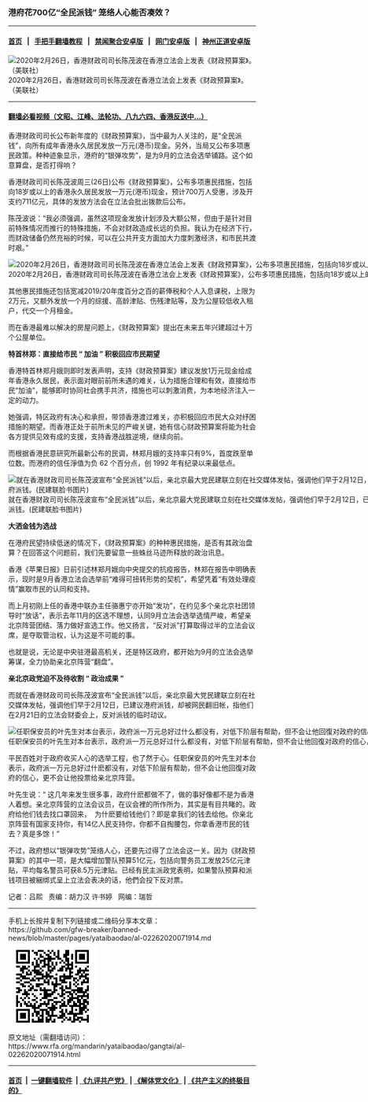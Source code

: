 ### 港府花700亿“全民派钱”   笼络人心能否凑效？
------------------------

#### [首页](https://github.com/gfw-breaker/banned-news/blob/master/README.md) &nbsp;&nbsp;|&nbsp;&nbsp; [手把手翻墙教程](https://github.com/gfw-breaker/guides/wiki) &nbsp;&nbsp;|&nbsp;&nbsp; [禁闻聚合安卓版](https://github.com/gfw-breaker/bn-android) &nbsp;&nbsp;|&nbsp;&nbsp; [网门安卓版](https://github.com/oGate2/oGate) &nbsp;&nbsp;|&nbsp;&nbsp; [神州正道安卓版](https://github.com/SzzdOgate/update) 



<div id="headerimg">
 <img alt="2020年2月26日，香港财政司司长陈茂波在香港立法会上发表《财政预算案》。（美联社）" src="https://www.rfa.org/mandarin/yataibaodao/gangtai/al-02262020071914.html/AP_20057130280924.jpg/@@images/c28843ab-8390-4a1f-8cd6-b0422213c617.jpeg" title="2020年2月26日，香港财政司司长陈茂波在香港立法会上发表《财政预算案》。（美联社）"/>
 <div id="headerimgcontents">
  <div id="headerimgcaption">
   <span>
    2020年2月26日，香港财政司司长陈茂波在香港立法会上发表《财政预算案》。（美联社）
   </span>
   <!-- zoomattribute -->
  </div>
  <!-- headerimgcaption -->
 </div>
 <!-- headerimagecontents -->
</div>

<hr/>


#### [翻墙必看视频（文昭、江峰、法轮功、八九六四、香港反送中...）](https://github.com/gfw-breaker/banned-news/blob/master/pages/link3.md)

<div id="storytext">
 <div>
  <div class="slot_header">
  </div>
 </div>
 <p>
  香港财政司司长公布新年度的《财政预算案》，当中最为人关注的，是“全民派钱”，向所有成年香港永久居民发放一万元(港币)现金。另外，当局又公布多项惠民政策。种种迹象显示，港府的“银弹攻势”，是为9月的立法会选举铺路。这个如意算盘，是否打得响？
 </p>
 <p>
  香港财政司司长陈茂波周三(26日)公布《财政预算案》，公布多项惠民措施，包括向18岁或以上的香港永久居民发放一万元(港币)现金，预计700万人受惠，涉及开支约711亿元，具体的发放方法会在立法会批出拨款后公布。
 </p>
 <p>
 </p>
 <p>
 </p>
 <p>
  陈茂波说：“我必须强调，虽然这项现金发放计划涉及大额公帑，但由于是针对目前特殊情况而推行的特殊措施，不会对财政造成长远的负担。我认为在经济下行，而财政储备仍然充裕的时候，可以在公共开支方面加大力度刺激经济，和市民共渡时艰。”
 </p>
 <p>
 </p>
 <p>
  <div class="image-inline captioned" style="width:1500px;">
   <div style="width:1500px;">
    <img alt="2020年2月26日，香港财政司司长陈茂波在香港立法会上发表《财政预算案》，公布多项惠民措施，包括向18岁或以上的香港永久居民发放一万元(港币)现金。（美联社）" src="https://www.rfa.org/mandarin/yataibaodao/gangtai/al-02262020071914.html/AP_20057129688719.jpg" title="2020年2月26日，香港财政司司长陈茂波在香港立法会上发表《财政预算案》，公布多项惠民措施，包括向18岁或以上的香港永久居民发放一万元(港币)现金。（美联社）"/>
   </div>
   <div class="image-caption">
    <span style="width:1500px;">
     2020年2月26日，香港财政司司长陈茂波在香港立法会上发表《财政预算案》，公布多项惠民措施，包括向18岁或以上的香港永久居民发放一万元(港币)现金。（美联社）
    </span>
    <span class="copyright">
    </span>
   </div>
  </div>
 </p>
 <p>
  其他惠民措施还包括宽减2019/20年度百分之百的薪俸税和个人入息课税，上限为2万元，又额外发放一个月的综援、高龄津贴、伤残津贴等，及为公屋较低收入租户，代交一个月租金。
 </p>
 <p>
  而在香港最难以解决的房屋问题上，《财政预算案》提出在未来五年兴建超过十万个公屋单位。
 </p>
 <p>
  <b>
   特首林郑：直接给市民
  </b>
  <b>
   “
  </b>
  <b>
   加油
  </b>
  <b>
   ”
  </b>
  <b>
   积极回应市民期望
  </b>
 </p>
 <p>
  香港特首林郑月娥则即时发表声明，支持《财政预算案》建议发放1万元现金给成年香港永久居民，表示面对眼前前所未遇的难关，认为措施合理和有效，直接给市民“加油”，能够即时协同社会携手共济，措施也可以刺激消费，为本地经济注入一定的动力。
 </p>
 <p>
  她强调，特区政府有决心和承担，带领香港渡过难关，亦积极回应市民大众对纾困措施的期望。而香港正处于前所未见的严峻关键，她有信心财政预算案将能为社会各方提供见效有成的支援，支持香港战胜逆境，继续向前。
 </p>
 <p>
  而根据香港民意研究所最新公布的民调，林郑月娥的支持率只有9%，首度跌至单位数。而港府的信任淨值为负 62 个百分点，创 1992 年有纪录以来最低点。
 </p>
 <p>
 </p>
 <p>
  <div class="image-inline captioned" style="width:800px;">
   <div style="width:800px;">
    <img alt="就在香港财政司司长陈茂波宣布“全民派钱”以后，亲北京最大党民建联立刻在社交媒体发帖，强调他们早于2月12日，已建议港府派钱。(民建联脸书图片) " src="https://www.rfa.org/mandarin/yataibaodao/gangtai/al-02262020071914.html/M0226AL-2.jpg" title="就在香港财政司司长陈茂波宣布“全民派钱”以后，亲北京最大党民建联立刻在社交媒体发帖，强调他们早于2月12日，已建议港府派钱。(民建联脸书图片) "/>
   </div>
   <div class="image-caption">
    <span style="width:800px;">
     就在香港财政司司长陈茂波宣布“全民派钱”以后，亲北京最大党民建联立刻在社交媒体发帖，强调他们早于2月12日，已建议港府派钱。(民建联脸书图片)
    </span>
    <span class="copyright">
    </span>
   </div>
  </div>
 </p>
 <p>
  <b>
   大洒金钱为选战
  </b>
 </p>
 <p>
  在港府民望持续低迷的情况下，《财政预算案》的种种惠民措施，是否有其政治盘算？在回答这个问题前，我们先要留意一些蛛丝马迹所释放的政治讯息。
 </p>
 <p>
  香港《苹果日报》日前引述林郑月娥向中央提交的抗疫报告，林郑在报告中明确表示，现时是9月香港立法会选举前“难得可扭转形势的契机”，希望凭着“有效处理疫情”赢取市民的认同和支持。
 </p>
 <p>
  而上月初刚上任的香港中联办主任骆惠宁亦开始“发功”，在约见多个亲北京社团领导时“放话”，表示去年11月的区选不理想，认同9月立法会选举选情严峻，希望亲北京阵营团结、落力做好宣选工作。他又扬言，“反对派”打算取得过半的立法会议席，是夺取管治权，认为这是不可能的事。
 </p>
 <p>
  也就是说，无论是中央驻港最高机关，还是特区政府，都开始为9月的立法会选举筹谋，全力协助亲北京阵营“翻盘”。
 </p>
 <p>
  <b>
   亲北京政党迫不及待收割
  </b>
  <b>
   “
  </b>
  <b>
   政治成果
  </b>
  <b>
   ”
  </b>
 </p>
 <p>
  而就在香港财政司司长陈茂波宣布“全民派钱”以后，亲北京最大党民建联立刻在社交媒体发帖，强调他们早于2月12日，已建议港府派钱，却被网民翻旧帐，指他们在2月21日的立法会财委会上，反对派钱的临时动议。
 </p>
 <p>
 </p>
 <p>
  <div class="image-inline captioned" style="width:1710px;">
   <div style="width:1710px;">
    <img alt="任职保安员的叶先生对本台表示，政府派一万元总好过什么都没有，对低下阶层有帮助，但不会让他回復对政府的信心，更不会让他投票给亲北京阵营。(张展豪摄) " src="https://www.rfa.org/mandarin/yataibaodao/gangtai/al-02262020071914.html/M0226AL-3.jpg.png" title="任职保安员的叶先生对本台表示，政府派一万元总好过什么都没有，对低下阶层有帮助，但不会让他回復对政府的信心，更不会让他投票给亲北京阵营。(张展豪摄) "/>
   </div>
   <div class="image-caption">
    <span style="width:1710px;">
     任职保安员的叶先生对本台表示，政府派一万元总好过什么都没有，对低下阶层有帮助，但不会让他回復对政府的信心，更不会让他投票给亲北京阵营。(张展豪摄)
    </span>
    <span class="copyright">
     Photo: RFA
    </span>
   </div>
  </div>
 </p>
 <p>
  平民百姓对于政府收买人心的选举工程，也了然于心。任职保安员的叶先生对本台表示，政府派一万元总好过什麽都没有，对低下阶层有帮助，但不会让他回復对政府的信心，更不会让他投票给亲北京阵营。
 </p>
 <p>
  叶先生说：“ 这几年来发生很多事，政府什麽都做不了，做的事好像都不是为香港人着想。亲北京阵营的立法会议员，在议会裡的所作所为，其实是有目共睹的。政府给他们钱去找口罩回来，  为什麽要给钱他们？即是拿我们的钱去给他。你亲北京阵营有国家支持你，有14亿人民支持你，你都不自掏腰包，你拿香港市民的钱去？真是多馀！”
 </p>
 <p>
  不过，政府想以“银弹攻势”笼络人心，还要先过得了立法会这一关。因为《财政预算案》的其中一项，是大幅增加警队预算51亿元，包括向警务员工发放25亿元津贴，平均每名警员可获8.5万元津贴。已经有民主派政党表明，如果警队预算和派钱项目被綑绑式呈上立法会表决的话，他們会投下反对票。
 </p>
 <p>
 </p>
 <p>
  记者：吕熙   责编：胡力汉 许书婷   网编：瑞哲
 </p>
</div>

<hr/>
手机上长按并复制下列链接或二维码分享本文章：<br/>
https://github.com/gfw-breaker/banned-news/blob/master/pages/yataibaodao/al-02262020071914.md <br/>
<a href='https://github.com/gfw-breaker/banned-news/blob/master/pages/yataibaodao/al-02262020071914.md'><img src='https://github.com/gfw-breaker/banned-news/blob/master/pages/yataibaodao/al-02262020071914.md.png'/></a> <br/>
原文地址（需翻墙访问）：https://www.rfa.org/mandarin/yataibaodao/gangtai/al-02262020071914.html


------------------------
#### [首页](https://github.com/gfw-breaker/banned-news/blob/master/README.md) &nbsp;|&nbsp; [一键翻墙软件](https://github.com/gfw-breaker/nogfw/blob/master/README.md) &nbsp;| [《九评共产党》](https://github.com/gfw-breaker/9ping.md/blob/master/README.md#九评之一评共产党是什么) | [《解体党文化》](https://github.com/gfw-breaker/jtdwh.md/blob/master/README.md) | [《共产主义的终极目的》](https://github.com/gfw-breaker/gczydzjmd.md/blob/master/README.md)


<img src='http://gfw-breaker.win/banned-news/pages/yataibaodao/al-02262020071914.md' width='0px' height='0px'/>